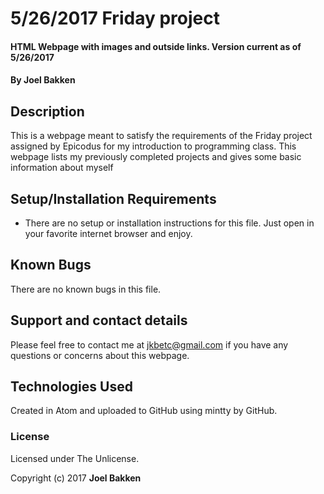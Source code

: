 # 5/26/2017 Friday project

#### HTML Webpage with images and outside links. Version current as of 5/26/2017

#### By Joel Bakken

## Description

This is a webpage meant to satisfy the requirements of the Friday project assigned
by Epicodus for my introduction to programming class. This webpage lists my previously
completed projects and gives some basic information about myself

## Setup/Installation Requirements

* There are no setup or installation instructions for this file. Just open in
  your favorite internet browser and enjoy.

## Known Bugs

There are no known bugs in this file.

## Support and contact details

Please feel free to contact me at jkbetc@gmail.com if you have any questions or
concerns about this webpage.

## Technologies Used

Created in Atom and uploaded to GitHub using mintty by GitHub.

### License

Licensed under The Unlicense.

Copyright (c) 2017 **Joel Bakken**

